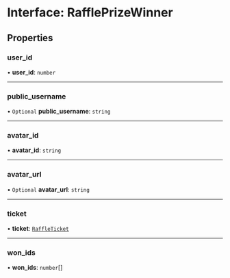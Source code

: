 # Interface: RafflePrizeWinner

## Properties

### user\_id

• **user\_id**: `number`

___

### public\_username

• `Optional` **public\_username**: `string`

___

### avatar\_id

• **avatar\_id**: `string`

___

### avatar\_url

• `Optional` **avatar\_url**: `string`

___

### ticket

• **ticket**: [`RaffleTicket`](RaffleTicket.md)

___

### won\_ids

• **won\_ids**: `number`[]

